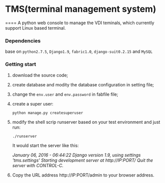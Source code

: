 # TMS(terminal management system)
====
A python web console to manage the VDI teminals, which currently support Linux based terminal.

### Dependencies
base on `python2.7.5`, `Django1.9`, `fabric1.0`, `django-suit0.2.15` and `MySQL`

### Getting start
1. download the source code;
2. create database and modity the database configuration in setting file;
3. change the `env.user` and `env.password` in fabfile file;
4. create a super user:
    ```
    python manage.py createsuperuser
    ```
5. modify the shell scrip runserver based on your test environment and just run:
    ```
    ./runserver
    ```
   It would start the server like this:

   *January 06, 2016 - 06:44:22*
   *Django version 1.9, using settings 'tms.settings'*
   *Starting development server at http://IP:PORT/*
   *Quit the server with CONTROL-C.*

6. Copy the URL address http://IP:PORT/admin to your browser address.

